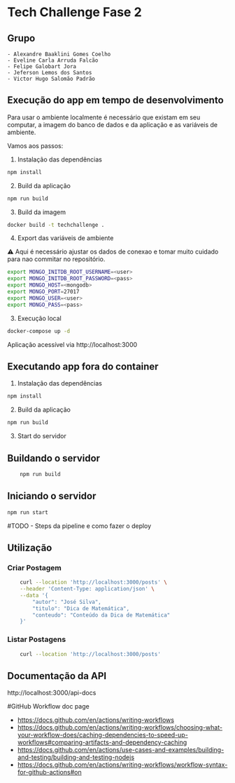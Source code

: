 # Tech Challenge Fase 2

## Grupo

    - Alexandre Baaklini Gomes Coelho
    - Eveline Carla Arruda Falcão
    - Felipe Galobart Jora
    - Jeferson Lemos dos Santos
    - Victor Hugo Salomão Padrão

## Execução do app em tempo de desenvolvimento
Para usar o ambiente localmente é necessário que existam em seu computar, a imagem do banco de dados e da aplicação e as variáveis de ambiente.

Vamos aos passos:
1. Instalação das dependências

```bash
npm install
``` 

2. Build da aplicação

```bash
npm run build
```

3. Build da imagem

```bash
docker build -t techchallenge .
```

4. Export das variáveis de ambiente

:warning: Aqui é necessário ajustar os dados de conexao e tomar muito cuidado para nao commitar no repositório.

```bash
export MONGO_INITDB_ROOT_USERNAME=<user>
export MONGO_INITDB_ROOT_PASSWORD=<pass>
export MONGO_HOST=<mongodb>
export MONGO_PORT=27017
export MONGO_USER=<user>
export MONGO_PASS=<pass>
```

3. Execução local

```bash
docker-compose up -d
```

Aplicação acessível via http://localhost:3000

## Executando app fora do container

1. Instalação das dependências

```bash
npm install
``` 
2. Build da aplicação

```bash
npm run build
```
3. Start do servidor


## Buildando o servidor
```bash
    npm run build
```

## Iniciando o servidor
```bash
npm run start
```

#TODO - Steps da pipeline e como fazer o deploy

## Utilização

### Criar Postagem

```bash
    curl --location 'http://localhost:3000/posts' \
    --header 'Content-Type: application/json' \
    --data '{
        "autor": "José Silva",
        "titulo": "Dica de Matemática",
        "conteudo": "Conteúdo da Dica de Matemática"
    }'
```

### Listar Postagens

```bash
    curl --location 'http://localhost:3000/posts'
```

## Documentação da API

http://localhost:3000/api-docs





#GitHub Workflow doc page
- https://docs.github.com/en/actions/writing-workflows
- https://docs.github.com/en/actions/writing-workflows/choosing-what-your-workflow-does/caching-dependencies-to-speed-up-workflows#comparing-artifacts-and-dependency-caching
- https://docs.github.com/en/actions/use-cases-and-examples/building-and-testing/building-and-testing-nodejs
- https://docs.github.com/en/actions/writing-workflows/workflow-syntax-for-github-actions#on